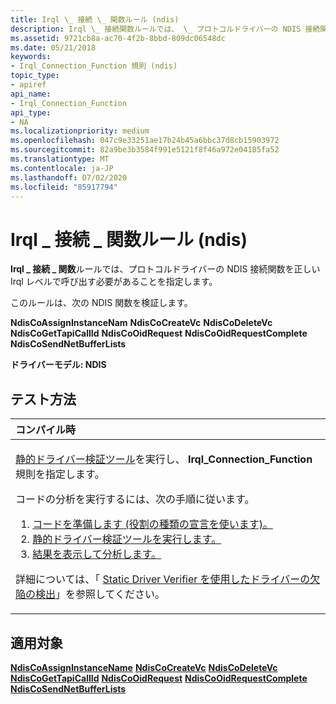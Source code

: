 ```yaml
---
title: Irql \_ 接続 \_ 関数ルール (ndis)
description: Irql \_ 接続関数ルールでは、 \_ プロトコルドライバーの NDIS 接続関数を正しい Irql レベルで呼び出す必要があることを指定します。
ms.assetid: 9721cb8a-ac70-4f2b-8bbd-809dc06548dc
ms.date: 05/21/2018
keywords:
- Irql_Connection_Function 規則 (ndis)
topic_type:
- apiref
api_name:
- Irql_Connection_Function
api_type:
- NA
ms.localizationpriority: medium
ms.openlocfilehash: 047c9e33251ae17b24b45a6bbc37d8cb15903972
ms.sourcegitcommit: 82a9be3b3584f991e5121f8f46a972e04185fa52
ms.translationtype: MT
ms.contentlocale: ja-JP
ms.lasthandoff: 07/02/2020
ms.locfileid: "85917794"
---
```

# <a name="irql_connection_function-rule-ndis"></a>Irql \_ 接続 \_ 関数ルール (ndis)


**Irql \_ 接続 \_ 関数**ルールでは、プロトコルドライバーの NDIS 接続関数を正しい Irql レベルで呼び出す必要があることを指定します。

このルールは、次の NDIS 関数を検証します。

**NdisCoAssignInstanceNam** 
**NdisCoCreateVc** 
**NdisCoDeleteVc** 
**NdisCoGetTapiCallId** 
**NdisCoOidRequest** 
**NdisCoOidRequestComplete** 
**NdisCoSendNetBufferLists**

**ドライバーモデル: NDIS**

<a name="how-to-test"></a>テスト方法
-----------

<table>
<colgroup>
<col width="100%" />
</colgroup>
<thead>
<tr class="header">
<th align="left">コンパイル時</th>
</tr>
</thead>
<tbody>
<tr class="odd">
<td align="left"><p><a href="https://docs.microsoft.com/windows-hardware/drivers/devtest/static-driver-verifier" data-raw-source="[Static Driver Verifier](https://docs.microsoft.com/windows-hardware/drivers/devtest/static-driver-verifier)">静的ドライバー検証ツール</a>を実行し、 <strong>Irql_Connection_Function</strong>規則を指定します。</p>
コードの分析を実行するには、次の手順に従います。
<ol>
<li><a href="https://docs.microsoft.com/windows-hardware/drivers/devtest/using-static-driver-verifier-to-find-defects-in-drivers#preparing-your-source-code" data-raw-source="[Prepare your code (use role type declarations).](https://docs.microsoft.com/windows-hardware/drivers/devtest/using-static-driver-verifier-to-find-defects-in-drivers#preparing-your-source-code)">コードを準備します (役割の種類の宣言を使います)。</a></li>
<li><a href="https://docs.microsoft.com/windows-hardware/drivers/devtest/using-static-driver-verifier-to-find-defects-in-drivers#running-static-driver-verifier" data-raw-source="[Run Static Driver Verifier.](https://docs.microsoft.com/windows-hardware/drivers/devtest/using-static-driver-verifier-to-find-defects-in-drivers#running-static-driver-verifier)">静的ドライバー検証ツールを実行します。</a></li>
<li><a href="https://docs.microsoft.com/windows-hardware/drivers/devtest/using-static-driver-verifier-to-find-defects-in-drivers#viewing-and-analyzing-the-results" data-raw-source="[View and analyze the results.](https://docs.microsoft.com/windows-hardware/drivers/devtest/using-static-driver-verifier-to-find-defects-in-drivers#viewing-and-analyzing-the-results)">結果を表示して分析します。</a></li>
</ol>
<p>詳細については、「 <a href="https://docs.microsoft.com/windows-hardware/drivers/devtest/using-static-driver-verifier-to-find-defects-in-drivers" data-raw-source="[Using Static Driver Verifier to Find Defects in Drivers](https://docs.microsoft.com/windows-hardware/drivers/devtest/using-static-driver-verifier-to-find-defects-in-drivers)">Static Driver Verifier を使用したドライバーの欠陥の検出</a>」を参照してください。</p></td>
</tr>
</tbody>
</table>

<a name="applies-to"></a>適用対象
----------

[**NdisCoAssignInstanceName**](https://docs.microsoft.com/windows-hardware/drivers/ddi/ndis/nf-ndis-ndiscoassigninstancename) 
[**NdisCoCreateVc**](https://docs.microsoft.com/windows-hardware/drivers/ddi/ndis/nf-ndis-ndiscocreatevc) 
[**NdisCoDeleteVc**](https://docs.microsoft.com/windows-hardware/drivers/ddi/ndis/nf-ndis-ndiscodeletevc) 
[**NdisCoGetTapiCallId**](https://docs.microsoft.com/windows-hardware/drivers/ddi/ndis/nf-ndis-ndiscogettapicallid) 
[**NdisCoOidRequest**](https://docs.microsoft.com/windows-hardware/drivers/ddi/ndis/nf-ndis-ndiscooidrequest) 
[**NdisCoOidRequestComplete**](https://docs.microsoft.com/windows-hardware/drivers/ddi/ndis/nf-ndis-ndiscooidrequestcomplete) 
[**NdisCoSendNetBufferLists**](https://docs.microsoft.com/windows-hardware/drivers/ddi/ndis/nf-ndis-ndiscosendnetbufferlists)








